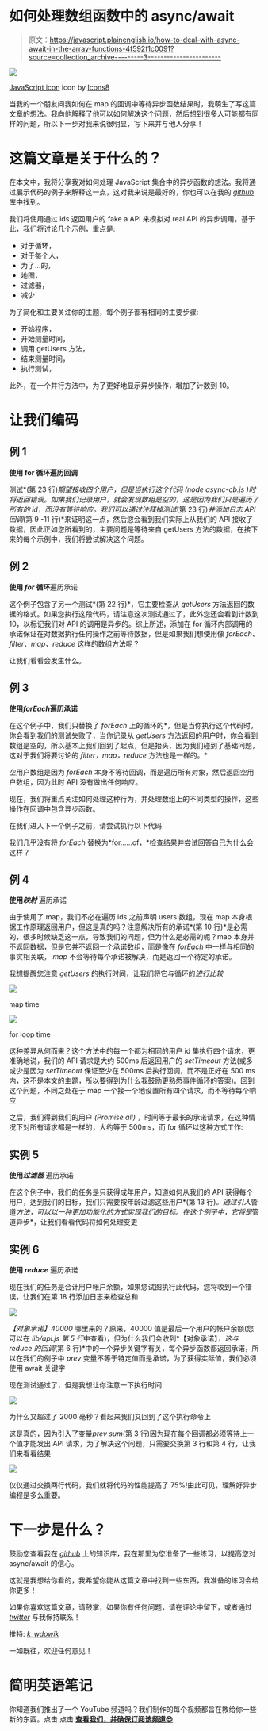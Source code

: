 # 如何处理数组函数中的 async/await

> 原文：<https://javascript.plainenglish.io/how-to-deal-with-async-await-in-the-array-functions-4f592f1c0091?source=collection_archive---------3----------------------->

![](img/aa8980d14dda925f75f5c8ef4da2d9a5.png)

[JavaScript icon](https://icons8.com/icons/set/javascript) icon by [Icons8](https://icons8.com/)

当我的一个朋友问我如何在 map 的回调中等待异步函数结果时，我萌生了写这篇文章的想法。我向他解释了他可以如何解决这个问题，然后想到很多人可能都有同样的问题，所以下一步对我来说很明显，写下来并与他人分享！

# 这篇文章是关于什么的？

在本文中，我将分享我对如何处理 JavaScript 集合中的异步函数的想法。我将通过展示代码的例子来解释这一点，这对我来说是最好的，你也可以在我的 [*github*](https://github.com/kwdowik/async-await-loops) 库中找到。

我们将使用通过 ids 返回用户的 fake a API 来模拟对 real API 的异步调用，基于此，我们将讨论几个示例，重点是:

*   对于循环，
*   对于每个人，
*   为了…的，
*   地图，
*   过滤器，
*   减少

为了简化和主要关注你的主题，每个例子都有相同的主要步骤:

*   开始程序，
*   开始测量时间，
*   调用 getUsers 方法，
*   结束测量时间，
*   执行测试，

此外，在一个并行方法中，为了更好地显示异步操作，增加了计数到 10。

# 让我们编码

## **例 1**

**使用 for 循环遍历回调**

测试*(第 23 行)*期望接收四个用户，但是当执行这个代码 *(node async-cb.js* )时将返回错误。如果我们记录用户，就会发现数组是空的，这是因为我们只是遍历了所有的 id，而没有等待响应。我们可以通过注释掉测试*(第 23 行)*并添加日志 API 回调*(第 9 -11 行)*来证明这一点，然后您会看到我们实际上从我们的 API 接收了数据，因此正如您所看到的，主要问题是等待来自 getUsers 方法的数据，在接下来的每个示例中，我们将尝试解决这个问题。

## **例 2**

**使用 *for* 循环**遍历承诺

这个例子包含了另一个测试*(第 22 行)*，它主要检查从 *getUsers* 方法返回的数据的格式。如果您执行这段代码，请注意这次测试通过了，此外您还会看到计数到 10，以标记我们对 API 的调用是异步的。综上所述，添加在 for 循环内部调用的承诺保证在对数据执行任何操作之前等待数据，但是如果我们想使用像 *forEach、filter、map、reduce* 这样的数组方法呢？

让我们看看会发生什么。

## **例 3**

**使用*forEach*遍历承诺**

在这个例子中，我们只替换了 *forEach* 上的循环的*，但是当你执行这个代码时，你会看到我们的测试失败了，当你记录从 *getUsers* 方法返回的用户时，你会看到数组是空的，所以基本上我们回到了起点，但是抬头，因为我们碰到了基础问题，这对于我们将要讨论的 *filter，map，reduce* 方法也是一样的。*

空用户数组是因为 *forEach* 本身不等待回调，而是遍历所有对象，然后返回空用户数组，因为此时 API 没有做出任何响应。

现在，我们将重点关注如何处理这种行为，并处理数组上的不同类型的操作，这些操作在回调中包含异步函数。

在我们进入下一个例子之前，请尝试执行以下代码

我们几乎没有将 *forEach* 替换为*for……of，*检查结果并尝试回答自己为什么会这样？

## **例 4**

**使用*映射*** 遍历承诺

由于使用了 map，我们不必在遍历 ids 之前声明 users 数组，现在 map 本身根据工作原理返回用户，但这是真的吗？注意解决所有的承诺*(第 10 行)*是必需的，很多时候缺乏这一点，导致我们的问题，但为什么是必需的呢？map 本身并不返回数据，但是它并不返回一个承诺数组，而是像在 *forEach* 中一样与相同的事实相关联， *map* 不会等待每个承诺被解决，而是返回一个待定的承诺。

我想提醒您注意 *getUsers* 的执行时间，让我们将它与循环的*进行比较*

![](img/f326605836c3e34bfd4d6b0f741f23ae.png)

map time

![](img/086318005a92d83214f4f448f2f1c47b.png)

for loop time

这种差异从何而来？这个方法中的每一个都为相同的用户 id 集执行四个请求，更准确地说，我们的 API 请求是大约 500ms 后返回用户的 *setTimeout* 方法(或多或少是因为 *setTimeout* 保证至少在 500ms 后执行回调，而不是正好在 500 ms 内，这不是本文的主题，所以要得到为什么我鼓励更熟悉事件循环的答案)。回到这个问题，不同之处在于 map 一个接一个地设置所有四个请求，而不等待每个响应

之后，我们得到我们的用户 *(Promise.all)* ，时间等于最长的承诺请求，在这种情况下对所有请求都是一样的，大约等于 500ms，而 for 循环以这种方式工作:

## 实例 5

**使用*过滤器*** 遍历承诺

在这个例子中，我们的任务是只获得成年用户，知道如何从我们的 API 获得每个用户，达到我们的目标，我们只需要按年龄过滤这些用户*(第 13 行)*。通过引入*管道*方法，可以以一种更加功能化的方式实现我们的目标。在这个例子中，它将是*管道异步*，让我们看看代码将如何处理变更

## 实例 6

**使用 *reduce*** 遍历承诺

现在我们的任务是合计用户帐户余额，如果您试图执行此代码，您将收到一个错误，让我们在第 18 行添加日志来检查总和

![](img/e2961f6b39c739e423f5416b2fc9926a.png)

*【对象承诺】40000* 哪里来的？原来，40000 值是最后一个用户的帐户余额(您可以在 *lib/api.js 第 5 行*中查看)，但为什么我们会收到*【对象承诺】*，这与 reduce 的回调*(第 6 行)*中的一个异步关键字有关，每个异步函数都返回承诺，所以在我们的例子中 *prev* 变量不等于特定值而是承诺，为了获得实际值，我们必须使用 await 关键字

现在测试通过了，但是我想让你注意一下执行时间

![](img/4d1cbe0503f81cda6dd134d83b3d9ce3.png)

为什么又超过了 2000 毫秒？看起来我们又回到了这个执行命令上

这是真的，因为引入了变量*prev sum*(第 3 行)因为现在每个回调都必须等待上一个值才能发出 API 请求，为了解决这个问题，只需要交换第 3 行和第 4 行，让我们来看看结果

![](img/45b2bd74f12a45194cf96d3022ef72cd.png)

仅仅通过交换两行代码，我们就将代码的性能提高了 75%!由此可见，理解好异步编程是多么重要。

# 下一步是什么？

鼓励您查看我在 [*github*](https://github.com/kwdowik/async-await-loops) 上的知识库，我在那里为您准备了一些练习，以提高您对 async/await 的信心。

这就是我想给你看的，我希望你能从这篇文章中找到一些东西，我准备的练习会给你更多！

如果你喜欢这篇文章，请鼓掌，如果你有任何问题，请在评论中留下，或者通过 [*twitter*](https://twitter.com/k_wdowik) 与我保持联系！

推特: [*k_wdowik*](https://twitter.com/k_wdowik)

一如既往，欢迎任何意见！

# **简明英语笔记**

你知道我们推出了一个 YouTube 频道吗？我们制作的每个视频都旨在教给你一些新的东西。点击 点击 [**查看我们，并确保订阅该频道😎**](https://www.youtube.com/channel/UCtipWUghju290NWcn8jhyAw)